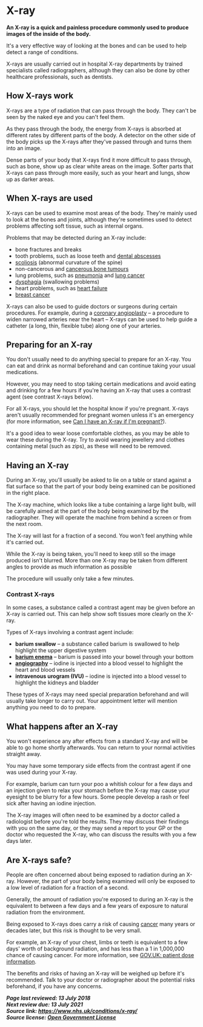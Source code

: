<!-- X-ray -->

# X-ray

**An X-ray is a quick and painless procedure commonly used to produce images of the inside of the body.**

It's a very effective way of looking at the bones and can be used to help detect a range of conditions.

X-rays are usually carried out in hospital X-ray departments by  trained specialists called radiographers, although they can also be done by other healthcare professionals, such as dentists.



## How X-rays work

X-rays are a type of radiation that can pass through the body. They can't be seen by the naked eye and you can't feel them.

As they pass through the body, the energy from X-rays is absorbed at  different rates by different parts of the body. A detector on the other  side of the body picks up the X-rays after they've passed through and  turns them into an image.

Dense parts of your body that X-rays find it more difficult to pass  through, such as bone, show up as clear white areas on the image. Softer parts that X-rays can pass through more easily, such as your heart and  lungs, show up as darker areas.



## When X-rays are used

X-rays can be used to examine most areas of the body. They're mainly  used to look at the bones and joints, although they're sometimes used to detect problems affecting soft tissue, such as internal organs.

Problems that may be detected during an X-ray include:

- bone fractures and breaks 
- tooth problems, such as loose teeth and [dental abscesses](https://www.nhs.uk/conditions/dental-abscess/)
- [scoliosis](https://www.nhs.uk/conditions/scoliosis/) (abnormal curvature of the spine) 
- non-cancerous and [cancerous bone tumours](https://www.nhs.uk/conditions/bone-cancer/)
- lung problems, such as [pneumonia](https://www.nhs.uk/conditions/pneumonia/) and [lung cancer](https://www.nhs.uk/conditions/lung-cancer/)
- [dysphagia](https://www.nhs.uk/conditions/swallowing-problems-dysphagia/) (swallowing problems) 
- heart problems, such as [heart failure](https://www.nhs.uk/conditions/heart-failure/)
- [breast cancer](https://www.nhs.uk/conditions/breast-cancer/)

X-rays can also be used to guide doctors or surgeons during certain procedures. For example, during a [coronary angioplasty](https://www.nhs.uk/conditions/coronary-angioplasty/) – a procedure to widen narrowed arteries near the heart – X-rays can be  used to help guide a catheter (a long, thin, flexible tube) along one of your arteries.



## Preparing for an X-ray

You don't usually need to do anything special to prepare for an  X-ray. You can eat and drink as normal beforehand and can continue  taking your usual medications.

However, you may need to stop taking certain medications and avoid  eating and drinking for a few hours if you're having an X-ray that uses a contrast agent (see contrast X-rays below).

For all X-rays, you should let the hospital know if you're pregnant.  X-rays aren't usually recommended for pregnant women unless it's an  emergency (for more information, see [Can I have an X-ray if I'm pregnant?](https://www.nhs.uk/common-health-questions/pregnancy/can-i-have-an-x-ray-if-i-am-pregnant/)).

It's a good idea to wear loose comfortable clothes, as you may be  able to wear these during the X-ray. Try to avoid wearing jewellery and  clothes containing metal (such as zips), as these will need to be  removed.



## Having an X-ray

During an X-ray, you'll usually be asked to lie on a table or stand  against a flat surface so that the part of your body being examined can  be positioned in the right place.

The X-ray machine, which looks like a tube containing a large light  bulb, will be carefully aimed at the part of the body being examined by  the radiographer. They will operate the machine from behind a screen or  from the next room.

The X-ray will last for a fraction of a second. You won't feel anything while it's carried out.

While the X-ray is being taken, you'll need to keep still so the  image produced isn't blurred. More than one X-ray may be taken from  different angles to provide as much information as possible

The procedure will usually only take a few minutes.

### Contrast X-rays

In some cases, a substance called a contrast agent may be given  before an X-ray is carried out. This can help show soft tissues more  clearly on the X-ray. 

Types of X-rays involving a contrast agent include:

- **barium swallow** – a substance called barium is swallowed to help highlight the upper digestive system 
- [**barium enema**](https://www.nhs.uk/conditions/barium-enema/) – barium is passed into your bowel through your bottom 
- [**angiography**](https://www.nhs.uk/conditions/angiography/) – iodine is injected into a blood vessel to highlight the heart and blood vessels 
- **intravenous urogram (IVU)** – iodine is injected into a blood vessel to highlight the kidneys and bladder 

These types of X-rays may need special preparation beforehand and  will usually take longer to carry out. Your appointment letter will  mention anything you need to do to prepare.



## What happens after an X-ray

You won't experience any after effects from a standard X-ray and will be able to go home shortly afterwards. You can return to your normal  activities straight away.

You may have some temporary side effects from the contrast agent if one was used during your X-ray. 

For example, barium can turn your poo a whitish colour for a few days and an injection given to relax your stomach before the X-ray may cause your eyesight to be blurry for a few hours. Some people develop a rash  or feel sick after having an iodine injection.

The X-ray images will often need to be examined by a doctor called a  radiologist before you're told the results. They may discuss their  findings with you on the same day, or they may send a report to your GP  or the doctor who requested the X-ray, who can discuss the results with  you a few days later.



## Are X-rays safe?

People are often concerned about being exposed to radiation during an X-ray. However, the part of your body being examined will only be  exposed to a low level of radiation for a fraction of a second.

Generally, the amount of radiation you're exposed to during an X-ray  is the equivalent to between a few days and a few years of exposure to  natural radiation from the environment.

Being exposed to X-rays does carry a risk of causing [cancer](https://www.nhs.uk/conditions/cancer/) many years or decades later, but this risk is thought to be very small.

For example, an X-ray of your chest, limbs or teeth is  equivalent to a few days' worth of background radiation, and has less  than a 1 in 1,000,000 chance of causing cancer. For more  information, see [GOV.UK: patient dose information](https://www.gov.uk/government/publications/medical-radiation-patient-doses/patient-dose-information-guidance).

The benefits and risks of having an X-ray will be weighed up before  it's recommended. Talk to your doctor or radiographer about the  potential risks beforehand, if you have any concerns.

***Page last reviewed: 13 July 2018  
Next review due: 13 July 2021  
Source link: <https://www.nhs.uk/conditions/x-ray/>  
Source license: [Open Government License](http://www.nationalarchives.gov.uk/doc/open-government-licence/version/3/)***
